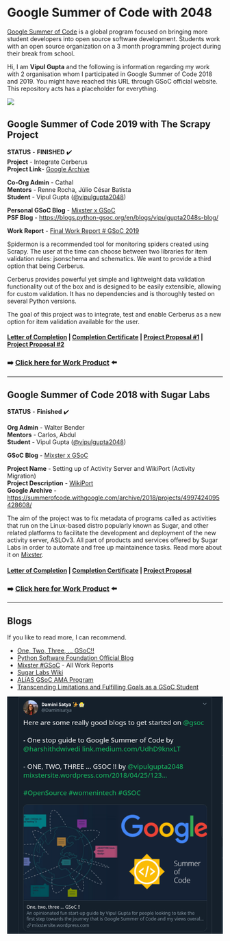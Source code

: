 # Google Summer of Code with 2048

[Google Summer of Code](https://summerofcode.withgoogle.com) is a global program focused on bringing more student developers into open source software development. Students work with an open source organization on a 3 month programming project during their break from school.

Hi, I am **Vipul Gupta** and the following is information regarding my work with 2 organisation whom I participated in Google Summer of Code 2018 and 2019. You might have reached this URL through GSoC official website. This repository acts has a placeholder for everything. 

![](https://camo.githubusercontent.com/78e29dc2fdd9c4c54b7d9f3c1075d423b800d198/68747470733a2f2f6d656469612e67697068792e636f6d2f6d656469612f647a61555837434147304968692f67697068792e676966)

## Google Summer of Code 2019 with The Scrapy Project

**STATUS** - **FINISHED**  :heavy_check_mark:  
**Project** - Integrate Cerberus  
**Project Link**- [Google Archive](https://summerofcode.withgoogle.com/archive/2019/projects/5471827642548224/)

**Co-Org Admin** - Cathal  
**Mentors** - Renne Rocha, Júlio César Batista   
**Student** - Vipul Gupta ([@vipulgupta2048](https://twitter.com/vipulgupta2048))  
   
**Personal GSoC Blog** - [Mixster x GSoC](https://mixstersite.wordpress.com/gsoc/)  
**PSF Blog** - https://blogs.python-gsoc.org/en/blogs/vipulgupta2048s-blog/  

**Work Report** - [Final Work Report # GSoC 2019](https://mixstersite.wordpress.com/2019/08/24/integrate-cerberus-work-report/)

Spidermon is a recommended tool for monitoring spiders created using Scrapy. The user at the time can choose between two libraries for item validation rules: jsonschema and schematics. We want to provide a third option that being Cerberus.

Cerberus provides powerful yet simple and lightweight data validation functionality out of the box and is designed to be easily extensible, allowing for custom validation. It has no dependencies and is thoroughly tested on several Python versions.

The goal of this project was to integrate, test and enable Cerberus as a new option for item validation available for the user. 

#### [Letter of Completion](https://www.slideshare.net/slideshow/embed_code/key/KVV3SH7RIKBigP) | [Completion Certificate](https://www.slideshare.net/slideshow/embed_code/key/esicENx0aszm6n) | [Project Proposal #1](https://docs.google.com/document/d/14iLYsnZYpxR-YvbceB6VljyCBwCFsPk4f-iaoPGAUZY/edit?usp=sharing) | [Project Proposal #2](https://docs.google.com/document/d/1FGd1te3A07PDIcQheBDparclUemU1CE_ixngHTVvQzs/edit?usp=sharing)

### :arrow_right: [**Click here for Work Product**](https://github.com/scrapinghub/spidermon/pull/201) :arrow_left:

------------------

## Google Summer of Code 2018 with Sugar Labs 

**STATUS** - **Finished** :heavy_check_mark:   

**Org Admin** - Walter Bender  
**Mentors** - Carlos, Abdul  
**Student** - Vipul Gupta ([@vipulgupta2048](https://twitter.com/vipulgupta2048))  

**GSoC Blog** - [Mixster x GSoC](https://mixstersite.wordpress.com/gsoc/)  

**Project Name** - Setting up of Activity Server and WikiPort (Activity Migration)  
**Project Description** - [WikiPort](https://wiki.sugarlabs.org/go/WikiPort)  
**Google Archive** - https://summerofcode.withgoogle.com/archive/2018/projects/4997424095428608/  

The aim of the project was to fix metadata of programs called as activities that run on the Linux-based distro popularly known as Sugar, and other related platforms to facilitate the development and deployment of the new activity server, ASLOv3. All part of products and services offered by Sugar Labs in order to automate and free up maintainence tasks. Read more about it on [Mixster](https://mixstersite.wordpress.com/gsoc/ ).

#### [Letter of Completion](https://www.slideshare.net/slideshow/embed_code/key/h3qbNXWK9Xx3rj) | [Completion Certificate](https://www.slideshare.net/slideshow/embed_code/key/2hEpWDL2Cg3PNW) | [Project Proposal](https://docs.google.com/document/d/1mPd_SeUqeJF_yKWVEDFuzU7LWsnUFSbLdQQ44HvsYyA/edit?usp=sharing)

### :arrow_right:  [**Click here for Work Product**](https://github.com/vipulgupta2048/sugarport) :arrow_left:

***

## Blogs

If you like to read more, I can recommend. 

- [One, Two, Three, ... GSoC!!](https://mixstersite.wordpress.com/2018/04/25/123gsoc/)
- [Python Software Foundation Official Blog](https://blogs.python-gsoc.org/en/vipulgupta2048s-blog/)
- [Mixster #GSoC](https://mixstersite.wordpress.com/gsoc/) - All Work Reports
- [Sugar Labs Wiki](https://wiki.sugarlabs.org/go/WikiPort)
- [ALiAS GSoC AMA Program](http://asetalias.in/blog/post/aliasama/)
- [Transcending Limitations and Fulfilling Goals as a GSoC Student](https://dev.to/vipulgupta2048/transcending-limitations-and-fulfilling-goals-as-a-gsoc-student-4jcb)

![](a.png)
